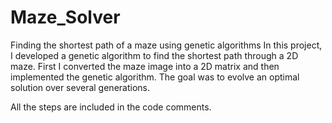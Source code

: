 # Maze_Solver
Finding the shortest path of a maze using genetic algorithms
In this project, I developed a genetic algorithm to find the shortest path through a 2D maze. First I converted the maze image into a 2D
matrix and then implemented the genetic algorithm. The goal was to evolve an optimal solution over several generations.

All the steps are included in the code comments.
